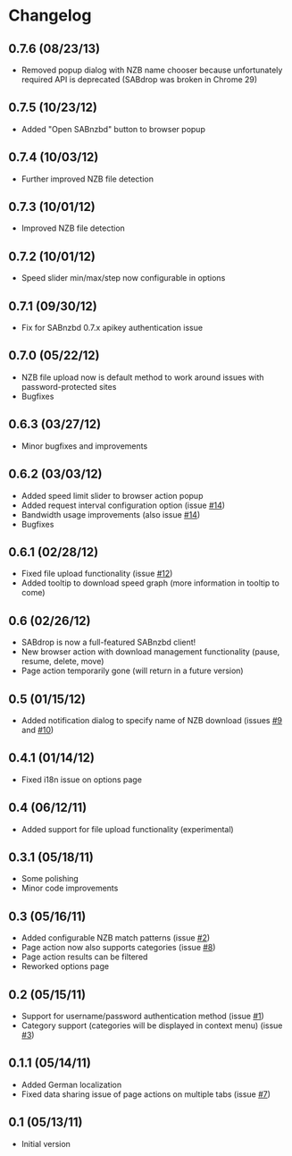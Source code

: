 Changelog
=========

0.7.6 (08/23/13)
----------------

* Removed popup dialog with NZB name chooser because unfortunately required API is deprecated (SABdrop was broken in Chrome 29)

0.7.5 (10/23/12)
----------------

* Added "Open SABnzbd" button to browser popup

0.7.4 (10/03/12)
----------------

* Further improved NZB file detection

0.7.3 (10/01/12)
----------------

* Improved NZB file detection

0.7.2 (10/01/12)
----------------

* Speed slider min/max/step now configurable in options

0.7.1 (09/30/12)
----------------

* Fix for SABnzbd 0.7.x apikey authentication issue

0.7.0 (05/22/12)
----------------

* NZB file upload now is default method to work around issues with password-protected sites
* Bugfixes

0.6.3 (03/27/12)
----------------

* Minor bugfixes and improvements

0.6.2 (03/03/12)
----------------

* Added speed limit slider to browser action popup
* Added request interval configuration option (issue [#14](https://github.com/svenjacobs/SABdrop/issues/14))
* Bandwidth usage improvements (also issue [#14](https://github.com/svenjacobs/SABdrop/issues/14))
* Bugfixes

0.6.1 (02/28/12)
----------------

* Fixed file upload functionality (issue [#12](https://github.com/svenjacobs/SABdrop/issues/12))
* Added tooltip to download speed graph (more information in tooltip to come)

0.6 (02/26/12)
--------------

* SABdrop is now a full-featured SABnzbd client!
* New browser action with download management functionality (pause, resume, delete, move)
* Page action temporarily gone (will return in a future version)

0.5 (01/15/12)
--------------

* Added notification dialog to specify name of NZB download (issues [#9](https://github.com/svenjacobs/SABdrop/issues/9) and [#10](https://github.com/svenjacobs/SABdrop/issues/10))

0.4.1 (01/14/12)
----------------

* Fixed i18n issue on options page

0.4 (06/12/11)
--------------

* Added support for file upload functionality (experimental)

0.3.1 (05/18/11)
----------------

* Some polishing
* Minor code improvements

0.3 (05/16/11)
--------------

* Added configurable NZB match patterns (issue [#2](https://github.com/svenjacobs/SABdrop/issues/2))
* Page action now also supports categories (issue [#8](https://github.com/svenjacobs/SABdrop/issues/8))
* Page action results can be filtered
* Reworked options page

0.2 (05/15/11)
--------------

* Support for username/password authentication method (issue [#1](https://github.com/svenjacobs/SABdrop/issues/1))
* Category support (categories will be displayed in context menu) (issue [#3](https://github.com/svenjacobs/SABdrop/issues/3))

0.1.1 (05/14/11)
----------------

* Added German localization
* Fixed data sharing issue of page actions on multiple tabs (issue [#7](https://github.com/svenjacobs/SABdrop/issues/7))

0.1 (05/13/11)
--------------

* Initial version
